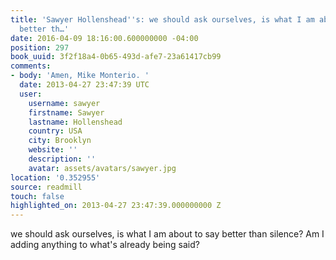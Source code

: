 ```yaml
---
title: 'Sawyer Hollenshead''s: we should ask ourselves, is what I am about to say
  better th…'
date: 2016-04-09 18:16:00.600000000 -04:00
position: 297
book_uuid: 3f2f18a4-0b65-493d-afe7-23a61417cb99
comments:
- body: 'Amen, Mike Monterio. '
  date: 2013-04-27 23:47:39 UTC
  user:
    username: sawyer
    firstname: Sawyer
    lastname: Hollenshead
    country: USA
    city: Brooklyn
    website: ''
    description: ''
    avatar: assets/avatars/sawyer.jpg
location: '0.352955'
source: readmill
touch: false
highlighted_on: 2013-04-27 23:47:39.000000000 Z
---
```


we should ask ourselves, is what I am about to say better than silence? Am I adding anything to what's already being said?